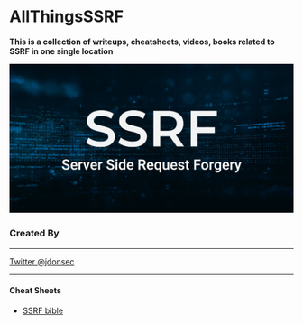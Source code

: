 # AllThingsSSRF
**This is a collection of writeups, cheatsheets, videos, books related to SSRF in one single location**

![SSRF Logo](/images/ssrf.jpg)

### Created By
---
[Twitter @jdonsec](https://twitter.com/jdonsec)

---
#### Cheat Sheets

- [SSRF bible](https://repo.zenk-security.com/Techniques%20d.attaques%20%20.%20%20Failles/SSRFbible%20Cheatsheet.pdf)




